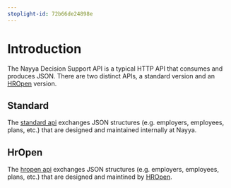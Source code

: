 ```yaml
---
stoplight-id: 72b66de24898e
---
```


# Introduction

The Nayya Decision Support API is a typical HTTP API that consumes and produces  JSON.  There are two distinct APIs, a standard version and an [HROpen](https://www.hropenstandards.org/) version.

## Standard

The [standard api](../reference/decision-support-api-standard.yaml) exchanges JSON structures (e.g. employers, employees, plans, etc.) that are designed and maintained internally at Nayya.

## HrOpen

The [hropen api](../reference/decision-support-api-hropen.yaml) exchanges JSON structures (e.g. employers, employees, plans, etc.) that are designed and maintined by [HROpen](https://www.hropenstandards.org/).
